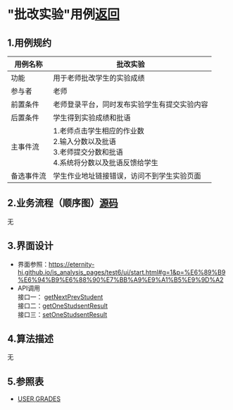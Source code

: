 # "批改实验"用例[返回](../README.md)
## 1.用例规约

|用例名称|批改实验|
|------|------|
|功能|用于老师批改学生的实验成绩|
|参与者|老师|
|前置条件|老师登录平台，同时发布实验学生有提交实验内容|
|后置条件|学生得到实验成绩和批语|
|主事件流|1.老师点击学生相应的作业数<br>2.输入分数以及批语<br>3.老师提交分数和批语<br>4.系统将分数以及批语反馈给学生|
|备选事件流|学生作业地址链接错误，访问不到学生实验页面|

## 2.业务流程（顺序图）[源码](puml/评定成绩.puml)
无
## 3.界面设计
- 界面参照：https://eternity-hj.github.io/is_analysis_pages/test6/ui/start.html#g=1&p=%E6%89%B9%E6%94%B9%E6%88%90%E7%BB%A9%E9%A1%B5%E9%9D%A2
- API调用  
接口一：  [getNextPrevStudent](../接口/GetNextPrevStudent.md)  
接口二：[getOneStudsentResult](../接口/GetOneStudsentResult.md)  
接口三：[setOneStudsentResult](../接口/setOneStudsentResult.md)
## 4.算法描述
无
## 5.参照表
- [USER](用例/数据库设计.md),[GRADES](用例/数据库设计.md)